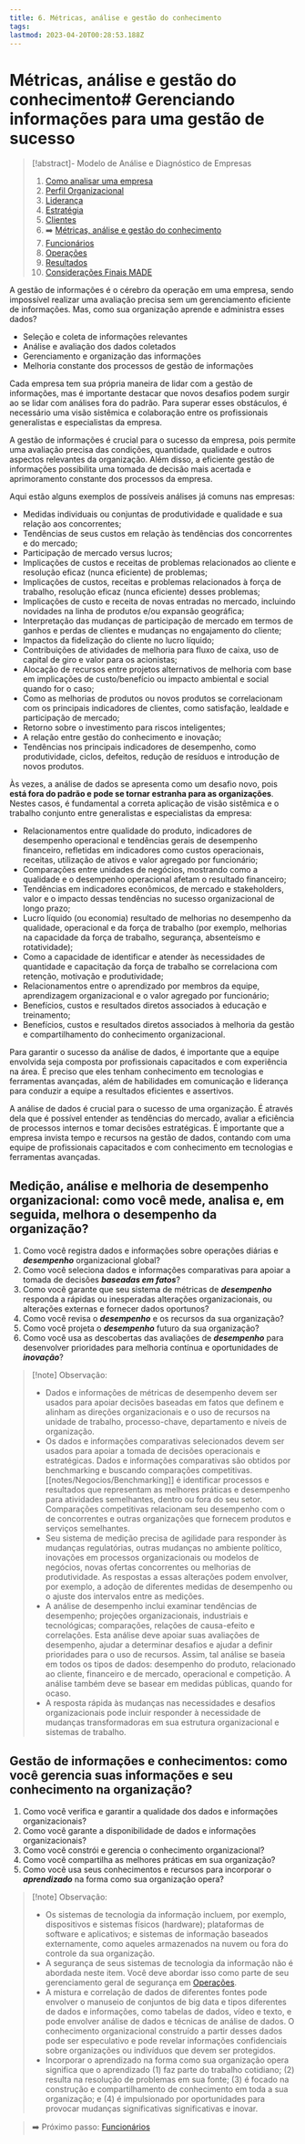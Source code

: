 ```yaml
---
title: 6. Métricas, análise e gestão do conhecimento
tags: 
lastmod: 2023-04-20T00:28:53.188Z
---
```

# Métricas, análise e gestão do conhecimento# Gerenciando informações para uma gestão de sucesso

> [!abstract]- Modelo de Análise e Diagnóstico de Empresas 
> 
>1. [Como analisar uma empresa](Como%20analisar%20uma%20empresa.md)
>2. [Perfil Organizacional](Perfil%20Organizacional.md)
>3. [Liderança](Liderança.md)
>4. [Estratégia](Estratégia.md)
>5. [Clientes](Clientes.md)
>6. ➡️ [Métricas, análise e gestão do conhecimento](Métricas,%20análise%20e%20gestão%20do%20conhecimento.md)
>7. [Funcionários](Funcionários.md)
>8. [Operações](Operações.md)
>9. [Resultados](Resultados.md)
>10. [Considerações Finais MADE](Considerações%20Finais%20MADE.md)

A gestão de informações é o cérebro da operação em uma empresa, sendo impossível realizar uma avaliação precisa sem um gerenciamento eficiente de informações. Mas, como sua organização aprende e administra esses dados?

-   Seleção e coleta de informações relevantes
-   Análise e avaliação dos dados coletados
-   Gerenciamento e organização das informações
-   Melhoria constante dos processos de gestão de informações

Cada empresa tem sua própria maneira de lidar com a gestão de informações, mas é importante destacar que novos desafios podem surgir ao se lidar com análises fora do padrão. Para superar esses obstáculos, é necessário uma visão sistêmica e colaboração entre os profissionais generalistas e especialistas da empresa.

A gestão de informações é crucial para o sucesso da empresa, pois permite uma avaliação precisa das condições, quantidade, qualidade e outros aspectos relevantes da organização. Além disso, a eficiente gestão de informações possibilita uma tomada de decisão mais acertada e aprimoramento constante dos processos da empresa.

Aqui estão alguns exemplos de possíveis análises já comuns nas empresas:

- Medidas individuais ou conjuntas de produtividade e qualidade e sua relação aos concorrentes;
- Tendências de seus custos em relação às tendências dos concorrentes e do mercado;
- Participação de mercado versus lucros;
- Implicações de custos e receitas de problemas relacionados ao cliente e resolução eficaz (nunca eficiente) de problemas;
- Implicações de custos, receitas e problemas relacionados à força de trabalho, resolução eficaz (nunca eficiente) desses problemas;
- Implicações de custo e receita de novas entradas no mercado, incluindo novidades na linha de produtos e/ou expansão geográfica;
- Interpretação das mudanças de participação de mercado em termos de ganhos e perdas de clientes e mudanças no engajamento do cliente;
- Impactos da fidelização do cliente no lucro líquido;
- Contribuições de atividades de melhoria para fluxo de caixa, uso de capital de giro e valor para os acionistas;
- Alocação de recursos entre projetos alternativos de melhoria com base em implicações de custo/benefício ou impacto ambiental e social quando for o caso;
- Como as melhorias de produtos ou novos produtos se correlacionam com os principais indicadores de clientes, como satisfação, lealdade e participação de mercado;
- Retorno sobre o investimento para riscos inteligentes;
- A relação entre gestão do conhecimento e inovação;
- Tendências nos principais indicadores de desempenho, como produtividade, ciclos, defeitos, redução de resíduos e introdução de novos produtos.

Às vezes, a análise de dados se apresenta como um desafio novo, pois **está fora do padrão e pode se tornar estranha para as organizações**. Nestes casos, é fundamental a correta aplicação de visão sistêmica e o trabalho conjunto entre generalistas e especialistas da empresa:

- Relacionamentos entre qualidade do produto, indicadores de desempenho operacional e tendências gerais de desempenho financeiro, refletidas em indicadores como custos operacionais, receitas, utilização de ativos e valor agregado por funcionário;
- Comparações entre unidades de negócios, mostrando como a qualidade e o desempenho operacional afetam o resultado financeiro;
- Tendências em indicadores econômicos, de mercado e stakeholders, valor e o impacto dessas tendências no sucesso organizacional de longo prazo;
- Lucro líquido (ou economia) resultado de melhorias no desempenho da qualidade, operacional e da força de trabalho (por exemplo, melhorias na capacidade da força de trabalho, segurança, absenteísmo e rotatividade);
- Como a capacidade de identificar e atender às necessidades de quantidade e capacitação da força de trabalho se correlaciona com retenção, motivação e produtividade;
- Relacionamentos entre o aprendizado por membros da equipe, aprendizagem organizacional e o valor agregado por funcionário;
- Benefícios, custos e resultados diretos associados à educação e treinamento;
- Benefícios, custos e resultados diretos associados à melhoria da gestão e compartilhamento do conhecimento organizacional.

Para garantir o sucesso da análise de dados, é importante que a equipe envolvida seja composta por profissionais capacitados e com experiência na área. É preciso que eles tenham conhecimento em tecnologias e ferramentas avançadas, além de habilidades em comunicação e liderança para conduzir a equipe a resultados eficientes e assertivos.

A análise de dados é crucial para o sucesso de uma organização. É através dela que é possível entender as tendências do mercado, avaliar a eficiência de processos internos e tomar decisões estratégicas. É importante que a empresa invista tempo e recursos na gestão de dados, contando com uma equipe de profissionais capacitados e com conhecimento em tecnologias e ferramentas avançadas.

## Medição, análise e melhoria de desempenho organizacional: como você mede, analisa e, em seguida, melhora o desempenho da organização?

1. Como você registra dados e informações sobre operações diárias e ***desempenho*** organizacional global?
2. Como você seleciona dados e informações comparativas para apoiar a tomada de decisões ***baseadas em fatos***?
3. Como você garante que seu sistema de métricas de ***desempenho*** responda a rápidas ou inesperadas alterações organizacionais, ou alterações externas e fornecer dados oportunos?
4. Como você revisa o ***desempenho*** e os recursos da sua organização?
5. Como você projeta o ***desempenho*** futuro da sua organização?
6. Como você usa as descobertas das avaliações de ***desempenho*** para desenvolver prioridades para melhoria contínua e oportunidades de ***inovação***?

>[!note] Observação:
> 
>- Dados e informações de métricas de desempenho devem ser usados para apoiar decisões baseadas em fatos que definem e alinham as direções organizacionais e o uso de recursos na unidade de trabalho, processo-chave, departamento e níveis de organização.
>- Os dados e informações comparativas selecionados devem ser usados para apoiar a tomada de decisões operacionais e estratégicas. Dados e informações comparativas são obtidos por benchmarking e buscando comparações competitivas. [[notes/Negocios/Benchmarking]] é identificar processos e resultados que representam as melhores práticas e desempenho para atividades semelhantes, dentro ou fora do seu setor. Comparações competitivas relacionam seu desempenho com o de concorrentes e outras organizações que fornecem produtos e serviços semelhantes.
>- Seu sistema de medição precisa de agilidade para responder às mudanças regulatórias, outras mudanças no ambiente político, inovações em processos organizacionais ou modelos de negócios, novas ofertas concorrentes ou melhorias de produtividade. As respostas a essas alterações podem envolver, por exemplo, a adoção de diferentes medidas de desempenho ou o ajuste dos intervalos entre as medições.
>- A análise de desempenho inclui examinar tendências de desempenho; projeções organizacionais, industriais e tecnológicas; comparações, relações de causa-efeito e correlações. Esta análise deve apoiar suas avaliações de desempenho, ajudar a determinar desafios e ajudar a definir prioridades para o uso de recursos. Assim, tal análise se baseia em todos os tipos de dados: desempenho do produto, relacionado ao cliente, financeiro e de mercado, operacional e competição. A análise também deve se basear em medidas públicas, quando for ocaso.
>- A resposta rápida às mudanças nas necessidades e desafios organizacionais pode incluir responder à necessidade de mudanças transformadoras em sua estrutura organizacional e sistemas de trabalho.

## Gestão de informações e conhecimentos: como você gerencia suas informações e seu conhecimento na organização?

1. Como você verifica e garantir a qualidade dos dados e informações organizacionais?
2. Como você garante a disponibilidade de dados e informações organizacionais?
3. Como você constrói e gerencia o conhecimento organizacional?
4. Como você compartilha as melhores práticas em sua organização?
5. Como você usa seus conhecimentos e recursos para incorporar o ***aprendizado*** na forma como sua organização opera?

>[!note] Observação:
> 
>- Os sistemas de tecnologia da informação incluem, por exemplo, dispositivos e sistemas físicos (hardware); plataformas de software e aplicativos; e sistemas de informação baseados externamente, como aqueles armazenados na nuvem ou fora do controle da sua organização.
>- A segurança de seus sistemas de tecnologia da informação não é abordada neste item. Você deve abordar isso como parte de seu gerenciamento geral de segurança em [Operações](Operações.md).
>- A mistura e correlação de dados de diferentes fontes pode envolver o manuseio de conjuntos de big data e tipos diferentes de dados e informações, como tabelas de dados, vídeo e texto, e pode envolver análise de dados e técnicas de análise de dados. O conhecimento organizacional construído a partir desses dados pode ser especulativo e pode revelar informações confidenciais sobre organizações ou indivíduos que devem ser protegidos.
>- Incorporar o aprendizado na forma como sua organização opera significa que o aprendizado (1) faz parte do trabalho cotidiano; (2) resulta na resolução de problemas em sua fonte; (3) é focado na construção e compartilhamento de conhecimento em toda a sua organização; e (4) é impulsionado por oportunidades para provocar mudanças significativas significativas e inovar.

> ➡️ Próximo passo: [Funcionários](Funcionários.md)